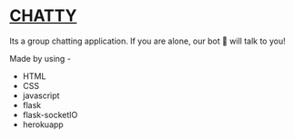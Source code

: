 # [CHATTY](https://machhi.herokuapp.com)

Its a group chatting application.
If you are alone, our bot 🤖 will talk to you!

Made by using -
* HTML
* CSS
* javascript
* flask
* flask-socketIO
* herokuapp

